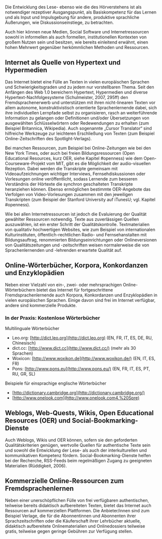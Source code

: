 
Die Entwicklung des Lese- ebenso wie die des Hörverstehens ist als notwendiger rezeptiver Ausgangspunkt, als Basiskompetenz für das Lernen und als Input und Impulsgebung für andere, produktive sprachliche Äußerungen, wie Diskussionseinstiege, zu betrachten.

Auch hier können neue Medien, Social Software und Internetressourcen sowohl in informellen als auch formellen, institutionellen Kontexten von großem Nutzen sein und besitzen, wie bereits einleitend erwähnt, einen hohen Mehrwert gegenüber herkömmlichen Methoden und Ressourcen.

## **Internet als Quelle von Hypertext und Hypermedien**

Das Internet bietet eine Fülle an Texten in vielen europäischen Sprachen und Schwierigkeitsgraden und zu jedem nur vorstellbaren Thema. Seit den Anfängen des Web 1.0 bereichern Hypertext, Hypermedien und diverse Hypertext-Nachfolgesysteme (Schulmeister, 2007, 295ff) den Fremdsprachenerwerb und unterstützen mit ihren nicht-linearen Texten vor allem autonome, konstruktivistisch orientierte Sprachenlernende dabei, sich ihre individuellen Lernpfade selbst zu organisieren, rasch an weiterführende Information zu gelangen oder Definitionen und/oder Übersetzungen von ausgewählten Schlüsselwörtern oder Redewendungen zu erhalten (zum Beispiel Britannica, Wikipedia). Auch sogenannte „Cursor Translator“ sind hilfreiche Werkzeuge zur leichteren Erschließung von Texten (zum Beispiel Online-Zeitschriften des Spotlight-Verlags).

Bei manchen Ressourcen, zum Beispiel bei Online-Zeitungen wie bei den New York Times, oder auch bei freien Bildungsressourcen (Open Educational Resources, kurz OER, siehe Kapitel #openness) wie dem Open-Courseware-Projekt vom MIT, gibt es die Möglichkeit der audio-visuellen Rezeption. Dabei werden die Transkripte gemeinsam mit Videoaufzeichnungen wichtiger Interviews, Fernsehdiskussionen oder Vorlesungen online veröffentlicht, sodass Lernende zum besseren Verständnis der Hörtexte die synchron geschalteten Transkripte heranziehen können. Ebenso ermöglichen bestimmte OER-Angebote das Verfolgen von Video-Vorlesungen zusammen mit den jeweiligen Transkripten (zum Beispiel der Stanford University auf iTunesU; vgl. Kapitel #openness).

Wie bei allen Internetressourcen ist jedoch die Evaluierung der Qualität gewählter Ressourcen notwendig. Texte aus zuverlässigen Quellen auszuwählen, ist ein erster Schritt der Qualitätskontrolle. Textmaterialien von qualitativ hochwertigen Websites, wie zum Beispiel von internationalen Kulturinstituten, öffentlich-rechtlichen Radio- und Fernsehanstalten mit Bildungsauftrag, renommierten Bildungseinrichtungen oder Onlineversionen von Qualitätszeitungen und -zeitschriften weisen normalerweise die von Sprachenlernenden und -lehrenden erwartete Qualität auf.

## **Online-Wörterbücher, Korpora, Konkordanzen und Enzyklopädien**

Neben einer Vielzahl von ein-, zwei- oder mehrsprachigen Online-Wörterbüchern bietet das Internet für fortgeschrittene Fremdsprachenlernende auch Korpora, Konkordanzen und Enzyklopädien in vielen europäischen Sprachen. Einige davon sind frei im Internet verfügbar, andere sind kommerzielle Produkte.

### In der Praxis: Kostenlose Wörterbücher

Multilinguale Wörterbücher </blockquote>

- Leo.org: [http://dict.leo.org](http://dict.leo.org) (EN, FR, IT, ES, DE, RU, Chinesisch)
- dict.cc: [http://www.dict.cc](http://www.dict.cc/) (mehr als 30 Sprachen)
- Woxicon: [http://www.woxikon.de](http://www.woxikon.de/) (EN, IT, ES, FR)
- Pons: [http://www.pons.eu](http://www.pons.eu/) (EN, FR, IT, ES, PT, RU, GR, SL)

Beispiele für einsprachige englische Wörterbücher

- [http://dictionary.cambridge.org](http://dictionary.cambridge.org/)
- [http://www.onelook.com](http://www.onelook.com4.%20Spre)

## **Weblogs, Web-Quests, Wikis, Open Educational Resources (OER) und Social-Bookmarking-Dienste**

Auch Weblogs, Wikis und OER können, sofern sie den geforderten Qualitätskriterien genügen, wertvolle Quellen für authentische Texte sein und sowohl die Entwicklung der Lese- als auch der interkulturellen und kommunikativen Kompetenz fördern. Social-Bookmarking-Dienste helfen bei der Recherche, RSS-Feeds beim regelmäßigen Zugang zu geeigneten Materialien (Rüddigkeit, 2006).

## **Kommerzielle Online-Ressourcen zum Fremdsprachenlernen**

Neben einer unerschöpflichen Fülle von frei verfügbaren authentischen, teilweise bereits didaktisch aufbereiteten Texten, bietet das Internet auch Ressourcen auf kommerziellen Plattformen. Die Anbieter/innen sind zum Beispiel Verlage, die für die Abonnentinnen und Abonnenten ihrer Sprachzeitschriften oder die Käuferschaft ihrer Lehrbücher aktuelle, didaktisch aufbereitete Onlinematerialien und Onlinedossiers teilweise gratis, teilweise gegen geringe Gebühren zur Verfügung stellen.
